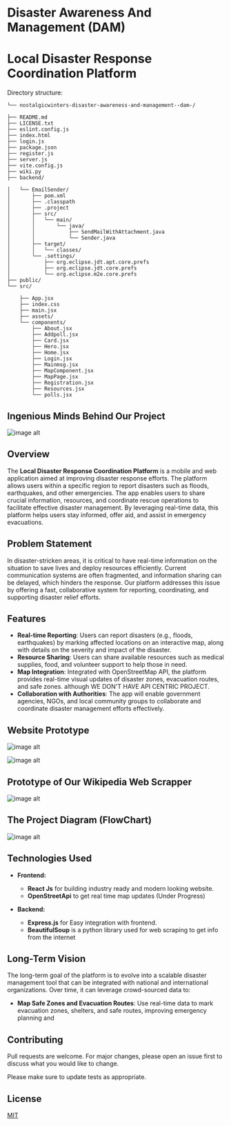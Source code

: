# Disaster Awareness And Management (DAM)
# Local Disaster Response Coordination Platform

Directory structure:

    └── nostalgicwinters-disaster-awareness-and-management--dam-/

    ├── README.md
    ├── LICENSE.txt
    ├── eslint.config.js
    ├── index.html
    ├── login.js
    ├── package.json
    ├── register.js
    ├── server.js
    ├── vite.config.js
    ├── wiki.py
    ├── backend/
    
    │   └── EmailSender/
    │       ├── pom.xml
    │       ├── .classpath
    │       ├── .project
    │       ├── src/
    │       │   └── main/
    │       │       └── java/
    │       │           ├── SendMailWithAttachment.java
    │       │           └── Sender.java
    │       ├── target/
    │       │   └── classes/
    │       └── .settings/
    │           ├── org.eclipse.jdt.apt.core.prefs
    │           ├── org.eclipse.jdt.core.prefs
    │           └── org.eclipse.m2e.core.prefs
    ├── public/
    └── src/
    
        ├── App.jsx
        ├── index.css
        ├── main.jsx
        ├── assets/
        └── components/
            ├── About.jsx
            ├── Addpoll.jsx
            ├── Card.jsx
            ├── Hero.jsx
            ├── Home.jsx
            ├── Login.jsx
            ├── Mainmsg.jsx
            ├── MapComponent.jsx
            ├── MapPage.jsx
            ├── Registration.jsx
            ├── Resources.jsx
            └── polls.jsx


## Ingenious Minds Behind Our Project
![image alt](https://github.com/NostalgicWinters/Disaster-Awareness-and-Management--DAM-/blob/main/Meet-Our-Team.png?raw=true)

## Overview

The **Local Disaster Response Coordination Platform** is a mobile and web application aimed at improving disaster response efforts. The platform allows users within a specific region to report disasters such as floods, earthquakes, and other emergencies. The app enables users to share crucial information, resources, and coordinate rescue operations to facilitate effective disaster management. By leveraging real-time data, this platform helps users stay informed, offer aid, and assist in emergency evacuations.

## Problem Statement

In disaster-stricken areas, it is critical to have real-time information on the situation to save lives and deploy resources efficiently. Current communication systems are often fragmented, and information sharing can be delayed, which hinders the response. Our platform addresses this issue by offering a fast, collaborative system for reporting, coordinating, and supporting disaster relief efforts.

## Features

- **Real-time Reporting**: Users can report disasters (e.g., floods, earthquakes) by marking affected locations on an interactive map, along with details on the severity and impact of the disaster.
- **Resource Sharing**: Users can share available resources such as medical supplies, food, and volunteer support to help those in need.
- **Map Integration**: Integrated with OpenStreetMap API, the platform provides real-time visual updates of disaster zones, evacuation routes, and safe zones.
  although WE DON'T HAVE API CENTRIC PROJECT.
- **Collaboration with Authorities**: The app will enable government agencies, NGOs, and local community groups to collaborate and coordinate disaster management efforts effectively.

## Website Prototype
![image alt](https://github.com/NostalgicWinters/Disaster-Awareness-and-Management--DAM-/blob/main/website%20prototype%20.png?raw=true)

![image alt](https://github.com/NostalgicWinters/Disaster-Awareness-and-Management--DAM-/blob/main/website%20prototype2.png?raw=true)

## Prototype of Our Wikipedia Web Scrapper
![image alt](https://github.com/NostalgicWinters/Disaster-Awareness-and-Management--DAM-/blob/main/WikiScrapper.png)

## The Project Diagram (FlowChart)

![image alt](https://github.com/NostalgicWinters/Disaster-Awareness-and-Management--DAM-/blob/main/TheProjectDiagram(FlowChart).png?raw=true)

## Technologies Used

- **Frontend:**
  - **React Js** for building industry ready and modern looking website.
  - **OpenStreetApi** to get real time map updates (Under Progress)
 
- **Backend:**
  - **Express.js** for Easy integration with frontend.
  - **BeautifulSoup** is a python library used for web scraping to get info from the internet


  
## Long-Term Vision

The long-term goal of the platform is to evolve into a scalable disaster management tool that can be integrated with national and international organizations. Over time, it can leverage crowd-sourced data to:

- **Map Safe Zones and Evacuation Routes**: Use real-time data to mark evacuation zones, shelters, and safe routes, improving emergency planning and

  



## Contributing

Pull requests are welcome. For major changes, please open an issue first
to discuss what you would like to change.

Please make sure to update tests as appropriate.

## License

[MIT](https://choosealicense.com/licenses/mit/)
